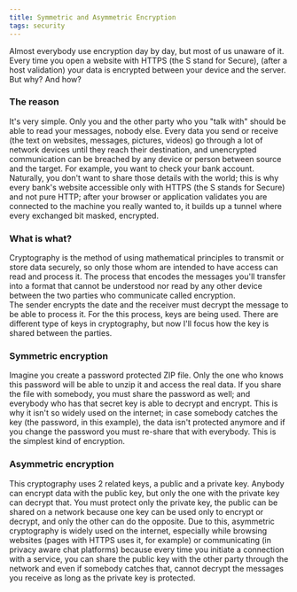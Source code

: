 ```yaml
---
title: Symmetric and Asymmetric Encryption
tags: security
---
```

Almost everybody use encryption day by day, but most of us unaware of it. Every time you open a website with HTTPS (the S stand for Secure), (after a host validation) your data is encrypted between your device and the server. But why? And how?  

### The reason
It's very simple. Only you and the other party who you "talk with" should be able to read your messages, nobody else. Every data you send or receive (the text on websites, messages, pictures, videos) go through a lot of network devices until they reach their destination, and unencrypted communication can be breached by any device or person between source and the target. For example, you want to check your bank account. Naturally, you don't want to share those details with the world; this is why every bank's website accessible only with HTTPS (the S stands for Secure) and not pure HTTP; after your browser or application validates you are connected to the machine you really wanted to, it builds up a tunnel where every exchanged bit masked, encrypted.  

### What is what?
Cryptography is the method of using mathematical principles to transmit or store data securely, so only those whom are intended to have access can read and process it. The process that encodes the messages you'll transfer into a format that cannot be understood nor read by any other device between the two parties who communicate called encryption.  
The sender encrypts the date and the receiver must decrypt the message to be able to process it. For the this process, keys are being used. There are different type of keys in cryptography, but now I'll focus how the key is shared between the parties.  

### Symmetric encryption
Imagine you create a password protected ZIP file. Only the one who knows this password will be able to unzip it and access the real data. If you share the file with somebody, you must share the password as well; and everybody who has that secret key is able to decrypt and encrypt. This is why it isn't so widely used on the internet; in case somebody catches the key (the password, in this example), the data isn't protected anymore and if you change the password you must re-share that with everybody. This is the simplest kind of encryption.

### Asymmetric encryption
This cryptography uses 2 related keys, a public and a private key. Anybody can encrypt data with the public key, but only the one with the private key can decrypt that. You must protect only the private key, the public can be shared on a network because one key can be used only to encrypt or decrypt, and only the other can do the opposite. Due to this, asymmetric cryptography is widely used on the internet, especially while browsing websites (pages with HTTPS uses it, for example) or communicating (in privacy aware chat platforms) because every time you initiate a connection with a service, you can share the public key with the other party through the network and even if somebody catches that, cannot decrypt the messages you receive as long as the private key is protected.